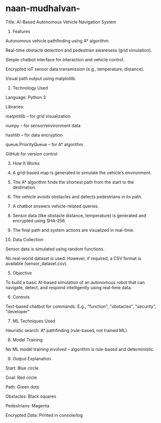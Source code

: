 # naan-mudhalvan-
Title: AI-Based Autonomous Vehicle Navigation System

1. Features

Autonomous vehicle pathfinding using A* algorithm.

Real-time obstacle detection and pedestrian awareness (grid simulation).

Simple chatbot interface for interaction and vehicle control.

Encrypted IoT sensor data transmission (e.g., temperature, distance).

Visual path output using matplotlib.


2. Technology Used

Language: Python 3

Libraries:

matplotlib – for grid visualization

numpy – for sensor/environment data

hashlib – for data encryption

queue.PriorityQueue – for A* algorithm


GitHub for version control


3. How It Works

1. A grid-based map is generated to simulate the vehicle’s environment.


2. The A* algorithm finds the shortest path from the start to the destination.


3. The vehicle avoids obstacles and detects pedestrians in its path.


4. A chatbot answers vehicle-related queries.


5. Sensor data (like obstacle distance, temperature) is generated and encrypted using SHA-256.


6. The final path and system actions are visualized in real-time.


4. Data Collection

Sensor data is simulated using random functions.

No real-world dataset is used. However, if required, a CSV format is available (sensor_dataset.csv).

5. Objective

To build a basic AI-based simulation of an autonomous robot that can navigate, detect, and respond intelligently using real-time data.

6. Controls

Text-based chatbot for commands:
E.g., "function", "obstacles", "security", "developer"


7. ML Techniques Used

Heuristic search: A* pathfinding (rule-based, not trained ML).

8. Model Training

No ML model training involved – algorithm is rule-based and deterministic.


9. Output Explanation

Start: Blue circle

Goal: Red circle

Path: Green dots

Obstacles: Black squares

Pedestrians:
Magenta

Encrypted Data: Printed in console/log
